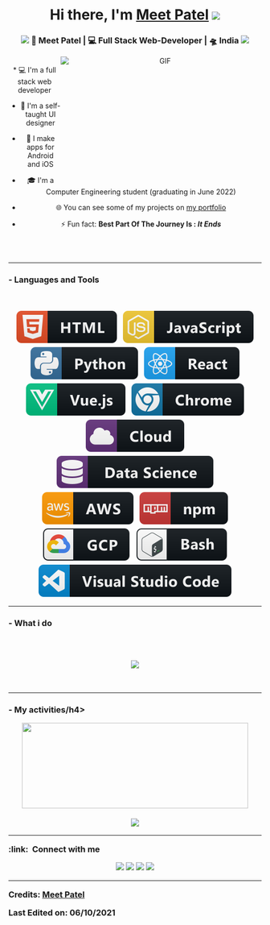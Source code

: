 
<div align="center">
   <h1>Hi there, I'm <a href="https://meet191100.github.io/meetportfolio/">Meet Patel</a> <img src="https://media.giphy.com/media/hvRJCLFzcasrR4ia7z/giphy.gif" width="25px"> </h1>
   
<div align="center">
<h3><img src="https://media.giphy.com/media/WUlplcMpOCEmTGBtBW/giphy.gif" width="30"> 🙎 Meet Patel | 💻 Full Stack Web-Developer | 🛸 India  <img src="https://media.giphy.com/media/WUlplcMpOCEmTGBtBW/giphy.gif" width="30"></h3>
</div>
 <a target="_blank">
  <img align="right" height="250" width="400" alt="GIF" src="https://media.giphy.com/media/dWesBcTLavkZuG35MI/giphy.gif" height="200" width="400">
</a><br>
* 💻 I'm a full stack web developer
   
* 🎨 I'm a self-taught UI designer
   
* 📱 I make apps for Android and iOS
   
* 🎓 I'm a Computer Engineering student (graduating in June 2022)
   
* 🌐 You can see some of my projects on [my portfolio](https://meet191100.github.io/meetportfolio/)
   
* ⚡ Fun fact: **Best Part Of The Journey Is : *It Ends***
   
<br><br>
   
-----
<h3 align="left"> - Languages and Tools</h4><br>

<p align="center">
  <!-- For more icons please follow  https://github.com/MikeCodesDotNET/ColoredBadges -->
  <img src="https://raw.githubusercontent.com/8bithemant/8bithemant/master/svg/dev/languages/html.svg" alt="html" style="vertical-align:top; margin:4px">    
  <img src="https://raw.githubusercontent.com/8bithemant/8bithemant/master/svg/dev/languages/js.svg" alt="js" style="vertical-align:top; margin:4px">
  <img src="https://raw.githubusercontent.com/8bithemant/8bithemant/master/svg/dev/languages/python.svg" alt="python" style="vertical-align:top; margin:4px">
  <img src="https://raw.githubusercontent.com/8bithemant/8bithemant/master/svg/dev/frameworks/react.svg" alt="react" style="vertical-align:top; margin:4px">
  <img src="https://raw.githubusercontent.com/8bithemant/8bithemant/master/svg/dev/frameworks/vue.svg" alt="vue" style="vertical-align:top; margin:4px">
  <img src="https://raw.githubusercontent.com/8bithemant/8bithemant/master/svg/dev/misc/chrome.svg" alt="chrome" style="vertical-align:top; margin:4px">
  <img src="https://raw.githubusercontent.com/8bithemant/8bithemant/master/svg/dev/misc/cloud.svg" alt="cloud" style="vertical-align:top; margin:4px">
  <img src="https://raw.githubusercontent.com/8bithemant/8bithemant/master/svg/dev/misc/datascience.svg" alt="datascience" style="vertical-align:top; margin:4px">
  <img src="https://raw.githubusercontent.com/8bithemant/8bithemant/master/svg/dev/services/aws.svg" alt="aws" style="vertical-align:top; margin:4px">
  <img src="https://raw.githubusercontent.com/8bithemant/8bithemant/master/svg/dev/services/npm.svg" alt="npm" style="vertical-align:top; margin:4px">
  <img src="https://raw.githubusercontent.com/8bithemant/8bithemant/master/svg/dev/services/gcp.svg" alt="gcp" style="vertical-align:top; margin:4px">
  <img src="https://raw.githubusercontent.com/8bithemant/8bithemant/master/svg/dev/tools/bash.svg" alt="bash" style="vertical-align:top; margin:4px">
  <img src="https://raw.githubusercontent.com/8bithemant/8bithemant/master/svg/dev/tools/visualstudio_code.svg" alt="vscode" style="vertical-align:top; margin:4px">
</p>
   
-----
<h3 align="left"> - What i do</h4><br>

<br />

<p align="center">
   <img src="https://media.giphy.com/media/f9XgHHnPnDjOF1hWpl/giphy.gif" />
   </p>
   
   
<br />

-----
<h3 align="left">- My activities/h4><br> 
<p align="center">
  <img width=450 height=170 align="center" src="https://github-readme-stats.vercel.app/api?username=Meet191100&theme=midnight-purple&show_icons=true&bg_color=0D1117&hide_border=true" />
</a>
<p align="center">
  <img align="center" src="https://github-readme-stats.vercel.app/api/top-langs/?username=Meet191100&theme=midnight-purple&layout=compact&bg_color=0D1117&hide_border=true" />
</a>

-----
<p align="left">
:link: &nbsp;Connect with me</p>

<p align="center">
<a href="https://meet191100.github.io/meetportfolio/"><img src="https://img.shields.io/badge/-meetpatel.me-3423A6?style=for-the-badge&logo=Google-Chrome&logoColor=white"/></a>
<a href="https://www.linkedin.com/in/meet-patel-b705781a2/"><img src="https://img.shields.io/badge/-meet%20Patel-0077B5?style=for-the-badge&logo=Linkedin&logoColor=white"/></a>
<a href="mailto:meet19jeet21@gmail.com"><img src="https://img.shields.io/badge/-meet19jeet21@gmail.com-D14836?style=for-the-badge&logo=Gmail&logoColor=white"/></a>
<a href="https://www.instagram.com/m_e_e_t.19/"><img src="https://img.shields.io/badge/-meetpatel.me-E4405F?style=for-the-badge&logo=Instagram&logoColor=white"/></a>
</p>




-----
Credits: [Meet Patel](https://github.com/Meet191100)

Last Edited on: 06/10/2021
